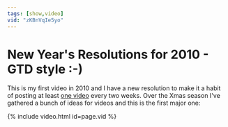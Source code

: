 ```yaml
---
tags: [show,video]
vid: "zKBnVqIe5yo"
---
```


# New Year's Resolutions for 2010 - GTD style :-)

This is my first video in 2010 and I have a new resolution to make it a habit of posting at least [one video](/show/) every two weeks. Over the Xmas season I've gathered a bunch of ideas for videos and this is the first major one:

{% include video.html id=page.vid %}

[n]: https://michael.gratis/nozbe
